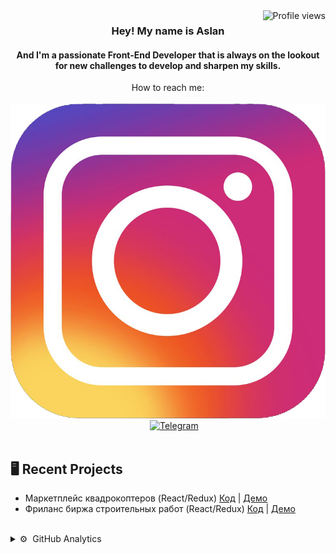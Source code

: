 <img align="right" src="https://komarev.com/ghpvc/?username=thebestdevelopering&style=flat&color=orange&label=PROFILE+VIEWS" alt="Profile views">

<div align="center">
<h3>Hey! My name is Aslan</h3> 
<h4>And I'm a passionate Front-End Developer that is always on the lookout for new challenges to develop and sharpen my skills.</h4>
</div>

<div align="center">
  <div> How to reach me: </div>
  <br/>
<a href="https://www.instagram.com/developer.ing"><img alt="Instagram" src="https://raw.githubusercontent.com/thebestdevelopering/aaa/main/inst.png" /></a>&nbsp;&nbsp;&nbsp;&nbsp;
  <a href="https://t.me/pochta">
  <img alt="Telegram" src="https://img.shields.io/badge/-Telegram-blue?style=for-the-badge&logo=Telegram&logoColor=white" />
</a>
</div>
<br/>
<h2>&#128421;  Recent Projects</h2>  
  
 * Маркетплейс квадрокоптеров (React/Redux)
[Код](https://github.com/thebestdevelopering/quadcopter)  | [Демо](https://quadcopter-mern.herokuapp.com)
* Фриланс биржа строительных работ (React/Redux)
[Код](https://github.com/thebestdevelopering/repairProject)  | [Демо](https://service-repair.herokuapp.com)
<br/>
  
<details>
  <summary>⚙️ &nbsp;GitHub Analytics</summary>
    <br/>
    <div align="center">
<img alt="Aslan's github stats" height="150px"  src="https://github-readme-stats.vercel.app/api?username=thebestdevelopering&show_icons=true&count_private=true&hide_border=true&bg_color=50,e96205,904e99&title_color=fff&text_color=fff&icon_color=f2f2f2" href="https://github.com/thebestdevelopering" />
<img alt="Top Langs" height="150px"  src="https://github-readme-stats.vercel.app/api/top-langs/?username=thebestdevelopering&layout=compact&count_private=true&&hide_border=true&bg_color=904e99&title_color=fff&text_color=fff&icon_color=f2f2f2&hide=jupyter%20notebook&langs_count=5" href="https://github.com/thebestdevelopering" />
    </div>
</details>
